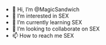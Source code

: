 - 👋 Hi, I’m @MagicSandwich
- 👀 I’m interested in SEX
- 🌱 I’m currently learning SEX
- 💞️ I’m looking to collaborate on SEX
- 📫 How to reach me SEX


